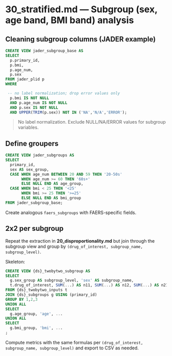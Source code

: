 # 30_stratified.md — Subgroup (sex, age band, BMI band) analysis

## Cleaning subgroup columns (JADER example)

```sql
CREATE VIEW jader_subgroup_base AS
SELECT
  p.primary_id,
  p.bmi,
  p.age_num,
  p.sex
FROM jader_plid p
WHERE

 -- no label normalization; drop error values only
  p.bmi IS NOT NULL
  AND p.age_num IS NOT NULL
  AND p.sex IS NOT NULL
  AND UPPER(TRIM(p.sex)) NOT IN ('NA','N/A','ERROR');
```

> No label normalization. Exclude NULL/NA/ERROR values for subgroup variables.

## Define groupers

```sql
CREATE VIEW jader_subgroups AS
SELECT
  primary_id,
  sex AS sex_group,
  CASE WHEN age_num BETWEEN 20 AND 59 THEN '20-50s'
       WHEN age_num >= 60 THEN '60s+'
       ELSE NULL END AS age_group,
  CASE WHEN bmi < 25 THEN '<25'
       WHEN bmi >= 25 THEN '>=25'
       ELSE NULL END AS bmi_group
FROM jader_subgroup_base;
```

Create analogous `faers_subgroups` with FAERS-specific fields.

## 2x2 per subgroup

Repeat the extraction in **20_disproportionality.md** but join through the subgroup view and group by `(drug_of_interest, subgroup_name, subgroup_level)`.

Skeleton:

```sql
CREATE VIEW {ds}_twobytwo_subgroup AS
SELECT
  g.sex_group AS subgroup_level, 'sex' AS subgroup_name,
  t.drug_of_interest, SUM(...) AS n11, SUM(...) AS n12, SUM(...) AS n21, SUM(...) AS n22
FROM {ds}_twobytwo_inputs t
JOIN {ds}_subgroups g USING (primary_id)
GROUP BY 1,2,3
UNION ALL
SELECT
  g.age_group, 'age', ...
UNION ALL
SELECT
  g.bmi_group, 'bmi', ...
;
```

Compute metrics with the same formulas per `(drug_of_interest, subgroup_name, subgroup_level)` and export to CSV as needed.
